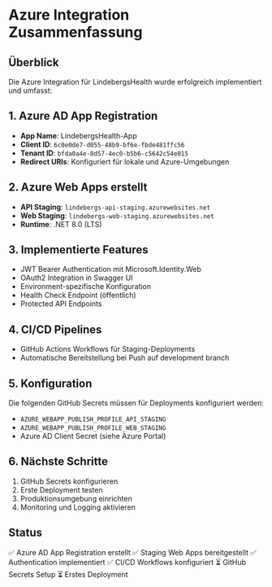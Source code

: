 # Azure Integration Zusammenfassung

## Überblick
Die Azure Integration für LindebergsHealth wurde erfolgreich implementiert und umfasst:

## 1. Azure AD App Registration
- **App Name**: LindebergsHealth-App
- **Client ID**: `6c0e0de7-d055-48b9-bf6e-fbde481ffc56`
- **Tenant ID**: `bfda0a4e-8d57-4ec0-b5b6-c5642c54e015`
- **Redirect URIs**: Konfiguriert für lokale und Azure-Umgebungen

## 2. Azure Web Apps erstellt
- **API Staging**: `lindebergs-api-staging.azurewebsites.net`
- **Web Staging**: `lindebergs-web-staging.azurewebsites.net`
- **Runtime**: .NET 8.0 (LTS)

## 3. Implementierte Features
- JWT Bearer Authentication mit Microsoft.Identity.Web
- OAuth2 Integration in Swagger UI
- Environment-spezifische Konfiguration
- Health Check Endpoint (öffentlich)
- Protected API Endpoints

## 4. CI/CD Pipelines
- GitHub Actions Workflows für Staging-Deployments
- Automatische Bereitstellung bei Push auf development branch

## 5. Konfiguration
Die folgenden GitHub Secrets müssen für Deployments konfiguriert werden:
- `AZURE_WEBAPP_PUBLISH_PROFILE_API_STAGING`
- `AZURE_WEBAPP_PUBLISH_PROFILE_WEB_STAGING`
- Azure AD Client Secret (siehe Azure Portal)

## 6. Nächste Schritte
1. GitHub Secrets konfigurieren
2. Erste Deployment testen
3. Produktionsumgebung einrichten
4. Monitoring und Logging aktivieren

## Status
✅ Azure AD App Registration erstellt
✅ Staging Web Apps bereitgestellt
✅ Authentication implementiert
✅ CI/CD Workflows konfiguriert
⏳ GitHub Secrets Setup
⏳ Erstes Deployment 